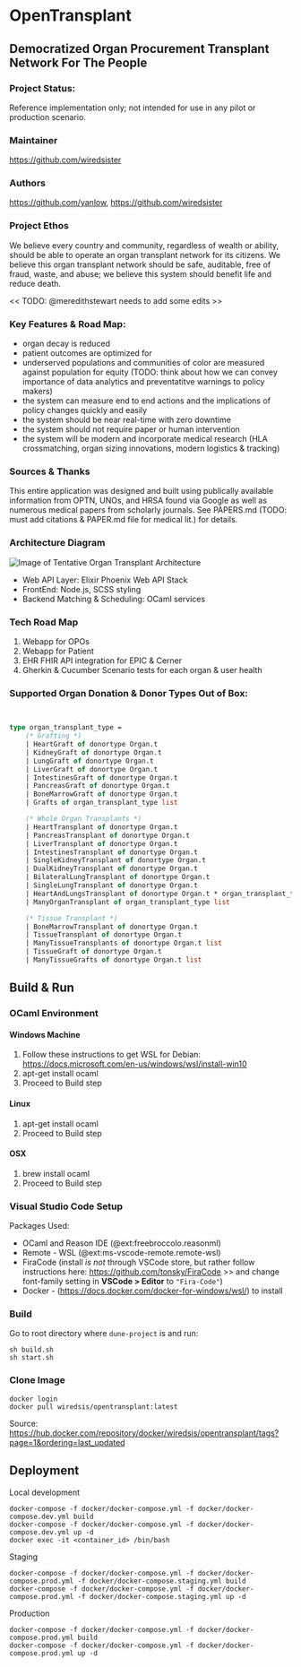 
# OpenTransplant

## Democratized Organ Procurement Transplant Network For The People

### Project Status: 

Reference implementation only; not intended for use in any pilot or production scenario.

### Maintainer
https://github.com/wiredsister

### Authors
https://github.com/yanlow, https://github.com/wiredsister

### Project Ethos

We believe every country and community, regardless of wealth or ability, should be able to operate an organ transplant network for its citizens. We believe this organ transplant network should be safe, auditable, free of fraud, waste, and abuse; we believe this system should benefit life and reduce death. 

<< TODO: @meredithstewart needs to add some edits >>

### Key Features & Road Map:
- organ decay is reduced
- patient outcomes are optimized for
- underserved populations and communities of color are measured against population for equity (TODO: think about how we can convey importance of data analytics and preventatitve warnings to policy makers)
- the system can measure end to end actions and the implications of policy changes quickly and easily
- the system should be near real-time with zero downtime
- the system should not require paper or human intervention
- the system will be modern and incorporate medical research (HLA crossmatching, organ sizing innovations, modern logistics & tracking)

### Sources & Thanks

This entire application was designed and built using publically available information from OPTN, UNOs, and HRSA found via Google as well as numerous medical papers from scholarly journals. See PAPERS.md (TODO: must add citations & PAPER.md file for medical lit.) for details.

### Architecture Diagram

![Image of Tentative Organ Transplant Architecture](https://user-images.githubusercontent.com/3818802/103159093-38953800-4793-11eb-87c7-090c816c9cc9.jpg)

- Web API Layer: Elixir Phoenix Web API Stack
- FrontEnd: Node.js, SCSS styling
- Backend Matching & Scheduling: OCaml services

### Tech Road Map

1. Webapp for OPOs
2. Webapp for Patient
3. EHR FHIR API integration for EPIC & Cerner
4. Gherkin & Cucumber Scenario tests for each organ & user health

### Supported Organ Donation & Donor Types Out of Box: 

```ocaml


type organ_transplant_type =
    (* Grafting *)
    | HeartGraft of donortype Organ.t
    | KidneyGraft of donortype Organ.t
    | LungGraft of donortype Organ.t
    | LiverGraft of donortype Organ.t
    | IntestinesGraft of donortype Organ.t
    | PancreasGraft of donortype Organ.t
    | BoneMarrowGraft of donortype Organ.t
    | Grafts of organ_transplant_type list

    (* Whole Organ Transplants *)
    | HeartTransplant of donortype Organ.t
    | PancreasTransplant of donortype Organ.t
    | LiverTransplant of donortype Organ.t 
    | IntestinesTransplant of donortype Organ.t
    | SingleKidneyTransplant of donortype Organ.t
    | DualKidneyTransplant of donortype Organ.t
    | BilateralLungTransplant of donortype Organ.t
    | SingleLungTransplant of donortype Organ.t
    | HeartAndLungsTransplant of donortype Organ.t * organ_transplant_type
    | ManyOrganTransplant of organ_transplant_type list

    (* Tissue Transplant *)
    | BoneMarrowTransplant of donortype Organ.t
    | TissueTransplant of donortype Organ.t
    | ManyTissueTransplants of donortype Organ.t list
    | TissueGraft of donortype Organ.t
    | ManyTissueGrafts of donortype Organ.t list

```

## Build & Run

### OCaml Environment

#### Windows Machine

1. Follow these instructions to get WSL for Debian: 
https://docs.microsoft.com/en-us/windows/wsl/install-win10
2. apt-get install ocaml
3. Proceed to Build step

#### Linux

1. apt-get install ocaml
2. Proceed to Build step

#### OSX

1. brew install ocaml
2. Proceed to Build step

### Visual Studio Code Setup

Packages Used:

- OCaml and Reason IDE (@ext:freebroccolo.reasonml)
- Remote - WSL  (@ext:ms-vscode-remote.remote-wsl)
- FiraCode (install _is not_ through VSCode store, but rather follow instructions here: https://github.com/tonsky/FiraCode >> and change font-family setting in **VSCode > Editor** to `"Fira-Code"`)
- Docker - (https://docs.docker.com/docker-for-windows/wsl/) to install 

### Build

Go to root directory where `dune-project` is and run:

```
sh build.sh
sh start.sh
```

### Clone Image

```
docker login
docker pull wiredsis/opentransplant:latest
```
Source: https://hub.docker.com/repository/docker/wiredsis/opentransplant/tags?page=1&ordering=last_updated

## Deployment

Local development
```
docker-compose -f docker/docker-compose.yml -f docker/docker-compose.dev.yml build
docker-compose -f docker/docker-compose.yml -f docker/docker-compose.dev.yml up -d
docker exec -it <container_id> /bin/bash
```
Staging
```
docker-compose -f docker/docker-compose.yml -f docker/docker-compose.prod.yml -f docker/docker-compose.staging.yml build
docker-compose -f docker/docker-compose.yml -f docker/docker-compose.prod.yml -f docker/docker-compose.staging.yml up -d
```
Production
```
docker-compose -f docker/docker-compose.yml -f docker/docker-compose.prod.yml build
docker-compose -f docker/docker-compose.yml -f docker/docker-compose.prod.yml up -d
```
